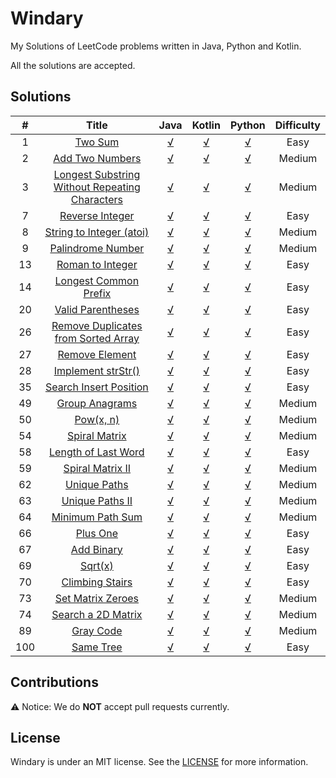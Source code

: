 # Windary

My Solutions of LeetCode problems written in Java, Python and Kotlin.

All the solutions are accepted.

## Solutions
| # | Title     | Java | Kotlin | Python |  Difficulty |
| :-------------: | :-------------: | :-------------: | :-------------: | :-------------:| :-------------:|
| 1       | [Two Sum](https://leetcode.com/problems/two-sum/) | [√](Java/src/TwoSum.java) | [√](Kotlin/src/TwoSum.kt) | [√](Python/TwoSum.py)  | Easy |
| 2      | [Add Two Numbers](https://leetcode.com/problems/add-two-numbers/) | [√](Java/src/AddTwoNumbers.java)|[√](Kotlin/src/AddTwoNumbers.kt) |[√](Python/AddTwoNumbers.py) | Medium |
| 3 | [Longest Substring Without Repeating Characters](https://leetcode.com/problems/longest-substring-without-repeating-characters/description/) | [√](Java/src/LongestSubstringWithoutRepeatingCharacters.java) | [√](Kotlin/src/LongestSubstringWithoutRepeatingCharacters.kt) | [√](Python/LongestSubstringWithoutRepeatingCharacters.py) | Medium|
| 7 | [Reverse Integer](https://leetcode.com/problems/reverse-integer/description/) | [√](Java/src/ReverseInteger.java) | [√](Kotlin/src/ReverseInteger.kt) | [√](Python/ReverseInteger.py) | Easy |
| 8 | [String to Integer (atoi)](https://leetcode.com/problems/string-to-integer-atoi/description/) | [√](Java/src/StringToIntegerAtoi.java) | [√](Kotlin/src/StringToIntegerAtoi.kt) | [√](Python/StringToIntegerAtoi.py) | Medium |
| 9 | [Palindrome Number](https://leetcode.com/problems/palindrome-number/description/) | [√](Java/src/PalindromeNumber.java) | [√](Kotlin/src/PalindromeNumber.kt) | [√](Python/PalindromeNumber.py) | Medium |
| 13 | [Roman to Integer](https://leetcode.com/problems/roman-to-integer/description/) | [√](Java/src/RomanToInteger.java) | [√](Kotlin/src/RomanToInteger.kt) | [√](Python/RomanToInteger.py) | Easy |
| 14 | [Longest Common Prefix](https://leetcode.com/problems/longest-common-prefix/description/) | [√](Java/src/LongestCommonPrefix.java) | [√](Kotlin/src/LongestCommonPrefix.kt) | [√](Python/LongestCommonPrefix.py) | Easy |
| 20 | [Valid Parentheses](https://leetcode.com/problems/valid-parentheses/description/) | [√](Java/src/ValidParentheses.java) | [√](Kotlin/src/ValidParentheses.kt) | [√](Python/ValidParentheses.py) | Easy |
| 26 | [Remove Duplicates from Sorted Array](https://leetcode.com/problems/remove-duplicates-from-sorted-array/description/) | [√](Java/src/RemoveDuplicatesFromSortedArray.java) | [√](Kotlin/src/RemoveDuplicatesFromSortedArray.kt) | [√](Python/RemoveDuplicatesFromSortedArray.py) | Easy |
| 27 | [Remove Element](https://leetcode.com/problems/remove-element/description/) | [√](Java/src/RemoveElement.java) | [√](Kotlin/src/RemoveElement.kt) |[√](Python/RemoveElement.py)| Easy|
| 28 | [Implement strStr()](https://leetcode.com/problems/implement-strstr/description/) | [√](Java/src/ImplementStrStr.java) | [√](Kotlin/src/ImplementStrStr.kt) | [√](Python/ImplementStrStr.py) | Easy |
| 35 | [Search Insert Position](https://leetcode.com/problems/search-insert-position/description/) | [√](Java/src/SearchInsertPosition.java) | [√](Kotlin/src/SearchInsertPosition.kt) | [√](Python/SearchInsertPosition.py) | Easy |
| 49 | [Group Anagrams](https://leetcode.com/problems/group-anagrams/description/) | [√](Java/src/GroupAnagrams.java) | [√](Kotlin/src/GroupAnagrams.kt) | [√](Python/GroupAnagrams.py) | Medium |
| 50 | [Pow(x, n)](https://leetcode.com/problems/powx-n/description/) | [√](Java/src/PowXN.java) | [√](Kotlin/src/PowXN.kt) | [√](Python/PowXN.py) | Medium |
| 54 | [Spiral Matrix](https://leetcode.com/problems/spiral-matrix/description/) | [√](Java/src/SpiralMatrix.java) | [√](Kotlin/src/SpiralMatrix.kt) | [√](Python/SpiralMatrix.py) | Medium
| 58 | [Length of Last Word](https://leetcode.com/problems/length-of-last-word/description/) | [√](Java/src/LengthOfLastWord.java) | [√](Kotlin/src/LengthOfLastWord.kt) | [√](Python/LengthOfLastWord.py) | Easy |
| 59 | [Spiral Matrix II](https://leetcode.com/problems/spiral-matrix-ii/description/) | [√](Java/src/SpiralMatrixII.java) | [√](Kotlin/src/SpiralMatrixII.kt) | [√](Python/SpiralMatrixII.py) | Medium |
| 62 | [Unique Paths](https://leetcode.com/problems/unique-paths/description/) | [√](Java/src/UniquePaths.java) | [√](Kotlin/src/UniquePaths.kt) | [√](Python/UniquePaths.py) | Medium |
| 63 | [Unique Paths II](https://leetcode.com/problems/unique-paths-ii/description/) | [√](Java/src/UniquePathsII.java) | [√](Kotlin/src/UniquePathsII.kt) | [√](Python/UniquePathsII.py) | Medium |
| 64 | [Minimum Path Sum](https://leetcode.com/problems/minimum-path-sum/description/) | [√](Java/src/MinimumPathSum.java) | [√](Kotlin/src/MinimumPathSum.kt) | [√](Python/MinimumPathSum.py) | Medium |
| 66 | [Plus One](https://leetcode.com/problems/plus-one/description/) | [√](Java/src/PlusOne.java) | [√](Kotlin/src/PlusOne.kt) | [√](Python/PlusOne.py) | Easy |
| 67 | [Add Binary](https://leetcode.com/problems/add-binary/description/) | [√](Java/src/AddBinary.java) | [√](Kotlin/src/AddBinary.kt) | [√](Python/AddBinary.py) | Easy |
| 69 | [Sqrt(x)](https://leetcode.com/problems/sqrtx/description/) | [√](Java/src/SqrtX.java) | [√](Kotlin/src/SqrtX.kt) | [√](Python/SqrtX.py) | Easy |
| 70 | [Climbing Stairs](https://leetcode.com/problems/climbing-stairs/description/) | [√](Java/src/ClimbingStairs.java) | [√](Kotlin/src/ClimbingStairs.kt) | [√](Python/ClimbingStairs.py) | Easy |
| 73 | [Set Matrix Zeroes](https://leetcode.com/problems/set-matrix-zeroes/description/) | [√](Java/src/SetMatrixZeroes.java) | [√](Kotlin/src/SetMatrixZeroes.kt) | [√](Python/SetMatrixZeroes.py) | Medium |
| 74 | [Search a 2D Matrix](https://leetcode.com/problems/search-a-2d-matrix/description/) | [√](Java/src/SearchA2DMatrix.java) | [√](Kotlin/src/SearchA2DMatrix.kt) | [√](Python/SearchA2DMatrix.py) | Medium |
| 89 | [Gray Code](https://leetcode.com/problems/gray-code/description/) | [√](Java/src/GrayCode.java) | [√](Kotlin/src/GrayCode.kt) | [√](Python/GrayCode.py) | Medium |
| 100 | [Same Tree](https://leetcode.com/problems/same-tree/description/) | [√](Java/src/SameTree.java) | [√](Kotlin/src/SameTree.kt) | [√](Python/SameTree.py)| Easy |

## Contributions
⚠️ Notice: We do **NOT** accept pull requests currently.

## License
Windary is under an MIT license. See the [LICENSE](LICENSE) for more information.
